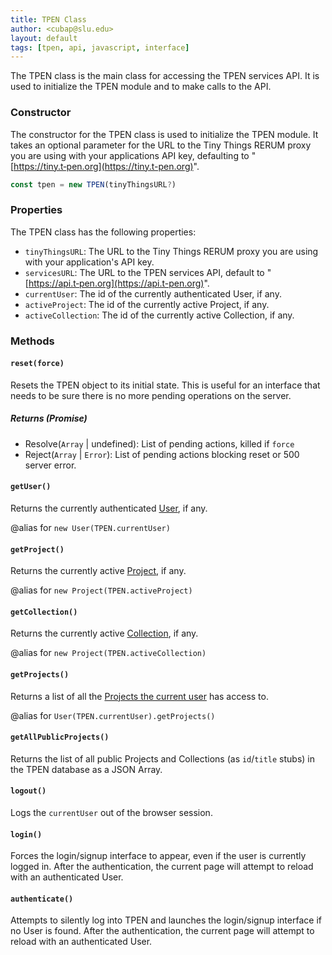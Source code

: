 ```yaml
---
title: TPEN Class
author: <cubap@slu.edu>
layout: default
tags: [tpen, api, javascript, interface]
---
```


The TPEN class is the main class for accessing the TPEN services API. It is used to
initialize the TPEN module and to make calls to the API.

### Constructor

The constructor for the TPEN class is used to initialize the TPEN module.
It takes an optional parameter for the URL to the Tiny Things RERUM proxy you are using
with your applications API key, defaulting to "[https://tiny.t‑pen.org](https://tiny.t-pen.org)".

```javascript
const tpen = new TPEN(tinyThingsURL?)
```

### Properties

The TPEN class has the following properties:

* `tinyThingsURL`: The URL to the Tiny Things RERUM proxy you are using with your application's API key.
* `servicesURL`: The URL to the TPEN services API, default to "[https://api.t‑pen.org](https://api.t-pen.org)".
* `currentUser`: The id of the currently authenticated User, if any.
* `activeProject`: The id of the currently active Project, if any.
* `activeCollection`: The id of the currently active Collection, if any.

### Methods

#### `reset(force)`

Resets the TPEN object to its initial state. This is useful for an interface that needs to be sure there is no more pending operations on the server.

##### Returns (Promise)

* Resolve(`Array` | undefined): List of pending actions, killed if `force`
* Reject(`Array` | `Error`): List of pending actions blocking reset or 500 server error.

#### `getUser()`

Returns the currently authenticated [User](./User), if any.

@alias for `new User(TPEN.currentUser)`

#### `getProject()`

Returns the currently active [Project](./Project), if any.

@alias for `new Project(TPEN.activeProject)`

#### `getCollection()`

Returns the currently active [Collection](./Collection), if any.

@alias for `new Project(TPEN.activeCollection)`

#### `getProjects()`

Returns a list of all the [Projects the current user](./User.md) has access to.

@alias for `User(TPEN.currentUser).getProjects()`

#### `getAllPublicProjects()`

Returns the list of all public Projects and Collections (as `id`/`title` stubs) in the TPEN database as a JSON Array.

#### `logout()`

Logs the `currentUser` out of the browser session.

#### `login()`

Forces the login/signup interface to appear, even if the user is currently logged in. After the authentication, the current page will attempt to reload with an authenticated User.

#### `authenticate()`

Attempts to silently log into TPEN and launches the login/signup interface if no User is found. After the authentication, the current page will attempt to reload with an authenticated User.
